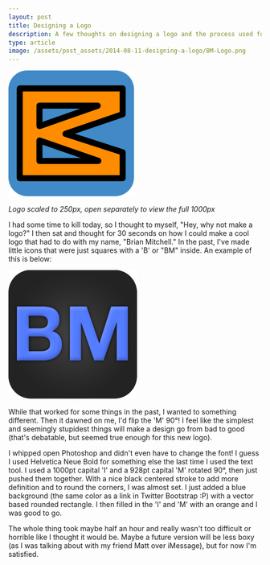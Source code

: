 ```yaml
---
layout: post
title: Designing a Logo
description: A few thoughts on designing a logo and the process used for Brian Mitchell's new logo
type: article
image: /assets/post_assets/2014-08-11-designing-a-logo/BM-Logo.png
---
```


<img src="/assets/post_assets/2014-08-11-designing-a-logo/BM-Logo.png" alt="Brian Mitchell Logo" title="Brian Mitchell Logo" style="height:250px;width:auto">

*Logo scaled to 250px, open separately to view the full 1000px*

I had some time to kill today, so I thought to myself, "Hey, why not make a logo?" I then sat and thought for 30 seconds on how I could make a cool logo that had to do with my name, "Brian Mitchell." In the past, I've made little icons that were just squares with a 'B' or "BM" inside. An example of this is below:

<img src="/assets/post_assets/2014-08-11-designing-a-logo/old-BM-logo.png" alt="Old Brian Mitchell Logo" title="Old Brian Mitchell Logo" style="height:256px;width:auto">

While that worked for some things in the past, I wanted to something different. Then it dawned on me, I'd flip the 'M' 90&deg;! I feel like the simplest and seemingly stupidest things will make a design go from bad to good (that's debatable, but seemed true enough for this new logo).

I whipped open Photoshop and didn't even have to change the font! I guess I used Helvetica Neue Bold for something else the last time I used the text tool. I used a 1000pt capital 'I' and a 928pt capital 'M' rotated 90&deg;, then just pushed them together. With a nice black centered stroke to add more definition and to round the corners, I was almost set. I just added a blue background (the same color as a link in Twitter Bootstrap :P) with a vector based rounded rectangle. I then filled in the 'I' and 'M' with an orange and I was good to go.

The whole thing took maybe half an hour and really wasn't too difficult or horrible like I thought it would be. Maybe a future version will be less boxy (as I was talking about with my friend Matt over iMessage), but for now I'm satisfied.